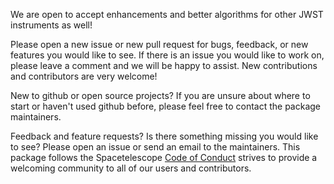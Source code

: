 We are open to accept enhancements and better algorithms for other JWST instruments as well!

Please open a new issue or new pull request for bugs, feedback, or new features you would like to see. If there is an issue you would like to work on, please leave a comment and we will be happy to assist. New contributions and contributors are very welcome!

New to github or open source projects? If you are unsure about where to start or haven't used github before, please feel free to contact the package maintainers.

Feedback and feature requests? Is there something missing you would like to see? Please open an issue or send an email to the maintainers. This package follows the Spacetelescope [Code of Conduct](CODE_OF_CONDUCT.md)  strives to provide a welcoming community to all of our users and contributors.

